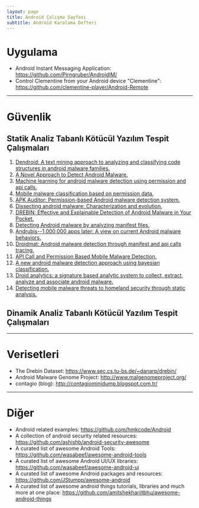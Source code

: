 ```yaml
---
layout: page
title: Android Çalışma Sayfası
subtitle: Android Karalama Defteri
---
```


# Uygulama
- Android Instant Messaging Application: <https://github.com/Pirngruber/AndroidIM/>
- Control Clementine from your Android device "Clementine": <https://github.com/clementine-player/Android-Remote>

---

# Güvenlik

## Statik Analiz Tabanlı Kötücül Yazılım Tespit Çalışmaları

1. [Dendroid: A text mining approach to analyzing and classifying code structures in android malware families.](http://e-archivo.uc3m.es/bitstream/handle/10016/19311/dendroid_ESWA_2014_pp.pdf?sequence=1)
2. [A Novel Approach to Detect Android Malware.](http://www.sciencedirect.com/science/article/pii/S1877050915004135)
3. [Machine learning for android malware detection using permission and api calls.](http://ieeexplore.ieee.org/document/6735264/)
4. [Mobile malware classification based on permission data. ](http://ieeexplore.ieee.org/document/7130137/)
5. [APK Auditor: Permission-based Android malware detection system.](https://pdfs.semanticscholar.org/3e16/6e7a9cbe1d45efd7b7ddc4845890235da73e.pdf)
6. [Dissecting android malware: Characterization and evolution.](http://ieeexplore.ieee.org/stamp/stamp.jsp?arnumber=6234407)
7. [DREBIN: Effective and Explainable Detection of Android Malware in Your Pocket.](https://www.researchgate.net/profile/Hugo_Gascon/publication/264785935_DREBIN_Effective_and_Explainable_Detection_of_Android_Malware_in_Your_Pocket/links/53efd0020cf26b9b7dcdf395.pdf)
8. [Detecting Android malware by analyzing manifest files.](http://journals.sfu.ca/apan/index.php/apan/article/viewFile/110/pdf_59)
9. [Andrubis--1,000,000 apps later: A view on current Android malware behaviors.](https://www.researchgate.net/profile/Christian_Platzer/publication/266029998_Andrubis_-_1000000_Apps_Later_A_View_on_Current_Android_Malware_Behaviors/links/5423e2480cf238c6ea6e6b5b.pdf)
10. [Droidmat: Android malware detection through manifest and api calls tracing.](http://ieeexplore.ieee.org/document/6298136/)
11. [API Call and Permission Based Mobile Malware Detection.](https://www.researchgate.net/profile/Sevil_Sen/publication/269303518_Analysis_of_machine_learning_methods_on_malware_detection/links/5549c3700cf2ebfd8e3b13f6.pdf)
12. [A new android malware detection approach using bayesian classification.](http://s3.amazonaws.com/academia.edu.documents/35746027/CSIT1AINA2013.pdf?AWSAccessKeyId=AKIAJ56TQJRTWSMTNPEA&Expires=1480494026&Signature=s81a87WFz3rU7g%2FVLsTmBv1MMdM%3D&response-content-disposition=inline%3B%20filename%3DA_New_Android_Malware_Detection_Method_U.pdf)
13. [Droid analytics: a signature based analytic system to collect, extract, analyze and associate android malware.](https://arxiv.org/pdf/1302.7212.pdf)
14. [Detecting mobile malware threats to homeland security through static analysis.](http://fulltext.study/preview/pdf/457263.pdf)

## Dinamik Analiz Tabanlı Kötücül Yazılım Tespit Çalışmaları

---

# Verisetleri

- The Drebin Dataset: <https://www.sec.cs.tu-bs.de/~danarp/drebin/>
- Android Malware Genome Project: <http://www.malgenomeproject.org/>
- contagio (blog): <http://contagiominidump.blogspot.com.tr/>

---

# Diğer

- Android related examples: <https://github.com/hmkcode/Android>
- A collection of android security related resources: <https://github.com/ashishb/android-security-awesome>
- A curated list of awesome Android Tools: <https://github.com/wasabeef/awesome-android-tools>
- A curated list of awesome Android UI/UX libraries: <https://github.com/wasabeef/awesome-android-ui>
- A curated list of awesome Android packages and resources: <https://github.com/JStumpp/awesome-android>
- A curated list of awesome android things tutorials, libraries and much more at one place: <https://github.com/amitshekhariitbhu/awesome-android-things>